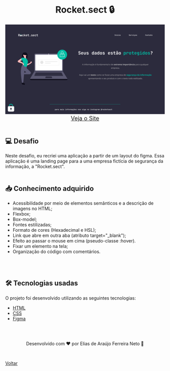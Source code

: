 <h1 align="center">Rocket.sect 🔒</h1>

<img src="./demonstracao.png">

<div align="center">
    <a style="font-size: 18px" href="https://elias-neto.github.io/Explorer/nivel02/stage02/desafios/recriando_layout" target="_blank"> Veja o Site</a>
</div>

<br>

<h2> 💻 Desafio </h2>
Neste desafio, eu recriei uma aplicação a partir de um layout do figma. Essa aplicação é uma landing page para a uma empresa fictícia de segurança da informação, a "Rocket.sect".
<br>
<br>

<h2> 📥 Conhecimento adquirido </h2>

- Acessibilidade por meio de elementos semânticos e a descrição de imagens no HTML;
- Flexbox;
- Box-model;
- Fontes estilizadas;
- Formato de cores (Hexadecimal e HSL);
- Link que abre em outra aba (atributo target="\_blank");
- Efeito ao passar o mouse em cima (pseudo-classe :hover).
- Fixar um elemento na tela;
- Organização do código com comentários.

<br>
<br>

<h2> 🛠 Tecnologias usadas </h2>

O projeto foi desenvolvido utilizando as seguintes tecnologias:

- [HTML](https://www.w3schools.com/html/)
- [CSS](https://www.w3schools.com/css/default.asp)
- [Figma](https://www.figma.com/design/)

<br>
<br>

<p align="center"> Desenvolvido com ❤ por Elias de Araújo Ferreira Neto 👋 <p>

<br>

<a href="../../README.md">Voltar</a>
